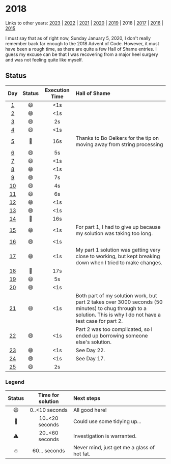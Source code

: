 # 2018 

Links to other years: 
[2023](https://github.com/Wave39/AdventOfCode/blob/master/AdventOfCode/Puzzles/2023/README.md) |
[2022](https://github.com/Wave39/AdventOfCode/blob/master/AdventOfCode/Puzzles/2022/README.md) |
[2021](https://github.com/Wave39/AdventOfCode/blob/master/AdventOfCode/Puzzles/2021/README.md) |
[2020](https://github.com/Wave39/AdventOfCode/blob/master/AdventOfCode/Puzzles/2020/README.md) |
[2019](https://github.com/Wave39/AdventOfCode/blob/master/AdventOfCode/Puzzles/2019/README.md) |
2018 |
[2017](https://github.com/Wave39/AdventOfCode/blob/master/AdventOfCode/Puzzles/2017/README.md) |
[2016](https://github.com/Wave39/AdventOfCode/blob/master/AdventOfCode/Puzzles/2016/README.md) |
[2015](https://github.com/Wave39/AdventOfCode/blob/master/AdventOfCode/Puzzles/2015/README.md)

I must say that as of right now, Sunday January 5, 2020, I don't really remember back far enough to the 2018 Advent of Code.
However, it must have been a rough time, as there are quite a few Hall of Shame entries.
I guess my excuse can be that I was recovering from a major heel surgery and was not feeling quite like myself.

## Status

| Day | Status | Execution Time | Hall of Shame |
| :---: | :---: | :---: | :--- |
| [1](https://adventofcode.com/2018/day/1) | :smile: | <1s |
| [2](https://adventofcode.com/2018/day/2) | :smile: | <1s |
| [3](https://adventofcode.com/2018/day/3) | :smile: | 2s |
| [4](https://adventofcode.com/2018/day/4) | :smile: | <1s |
| [5](https://adventofcode.com/2018/day/5) | :eyes: | 16s | Thanks to Bo Oelkers for the tip on moving away from string processing |
| [6](https://adventofcode.com/2018/day/6) | :smile: | 5s |
| [7](https://adventofcode.com/2018/day/7) | :smile: | <1s |
| [8](https://adventofcode.com/2018/day/8) | :smile: | <1s |
| [9](https://adventofcode.com/2018/day/9) | :smile: | 7s |
| [10](https://adventofcode.com/2018/day/10) | :smile: | 4s |
| [11](https://adventofcode.com/2018/day/11) | :smile: | 6s |
| [12](https://adventofcode.com/2018/day/12) | :smile: | <1s |
| [13](https://adventofcode.com/2018/day/13) | :smile: | <1s |
| [14](https://adventofcode.com/2018/day/14) | :eyes: | 16s |
| [15](https://adventofcode.com/2018/day/15) | :smile: | <1s | For part 1, I had to give up because my solution was taking too long. |
| [16](https://adventofcode.com/2018/day/16) | :smile: | <1s |
| [17](https://adventofcode.com/2018/day/17) | :smile: | <1s | My part 1 solution was getting very close to working, but kept breaking down when I tried to make changes. |
| [18](https://adventofcode.com/2018/day/18) | :eyes: | 17s |
| [19](https://adventofcode.com/2018/day/19) | :smile: | 5s | 
| [20](https://adventofcode.com/2018/day/20) | :smile: | <1s |
| [21](https://adventofcode.com/2018/day/21) | :smile: | <1s | Both part of my solution work, but part 2 takes over 3000 seconds (50 minutes) to chug through to a solution. This is why I do not have a test case for part 2. |
| [22](https://adventofcode.com/2018/day/22) | :smile: | <1s | Part 2 was too complicated, so I ended up borrowing someone else's solution. |
| [23](https://adventofcode.com/2018/day/23) | :smile: | <1s | See Day 22. |
| [24](https://adventofcode.com/2018/day/24) | :smile: | <1s | See Day 17. |
| [25](https://adventofcode.com/2018/day/25) | :smile: | 2s |

### Legend

| Status | Time for solution | Next steps |
| :---: | :---: | :--- |
| :smile: | 0..<10 seconds | All good here! |
| :eyes: | 10..<20 seconds | Could use some tidying up... |
| :warning: | 20..<60 seconds | Investigation is warranted. |
| :fire: | 60... seconds | Never mind, just get me a glass of hot fat. |
